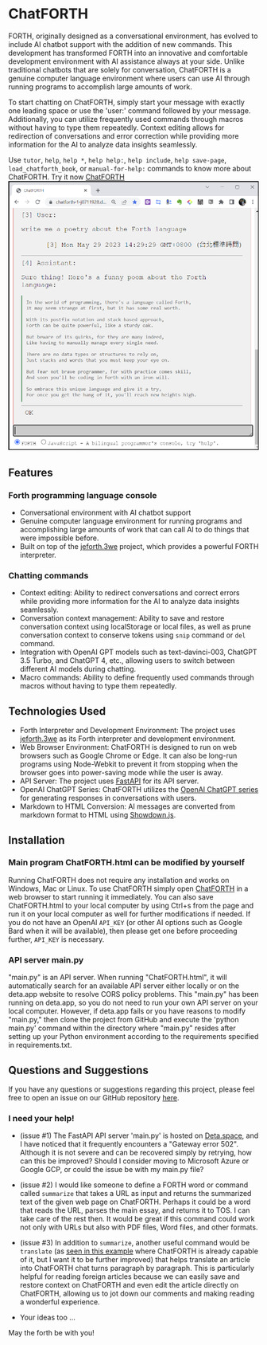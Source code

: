 # ChatFORTH

FORTH, originally designed as a conversational environment, has evolved to include AI chatbot support with the addition of new commands. This development has transformed FORTH into an innovative and comfortable development environment with AI assistance always at your side. Unlike traditional chatbots that are solely for conversation, ChatFORTH is a genuine computer language environment where users can use AI through running programs to accomplish large amounts of work.

To start chatting on ChatFORTH, simply start your message with exactly one leading space or use the 'user:' command followed by your message. Additionally, you can utilize frequently used commands through macros without having to type them repeatedly. Context editing allows for redirection of conversations and error correction while providing more information for the AI to analyze data insights seamlessly.

Use `tutor`, `help`, `help *`, `help help:`, `help include`, `help save-page`, `load_chatforth_book`, or `manual-for-help:` commands to know more about ChatFORTH.
Try it now [ChatFORTH](https://chatforth-1-j0711928.deta.app/ChatFORTH/ChatFORTH.html)
![Poetry of FORTH](doc/README/chatForth-readme-1.png)

## Features

### Forth programming language console
- Conversational environment with AI chatbot support
- Genuine computer language environment for running programs and accomplishing large amounts of work that can call AI to do things that were impossible before.
- Built on top of the [jeforth.3we](https://github.com/hcchengithub/jeforth.3we) project, which provides a powerful FORTH interpreter.

### Chatting commands 
- Context editing: Ability to redirect conversations and correct errors while providing more information for the AI to analyze data insights seamlessly.
- Conversation context management: Ability to save and restore conversation context using localStorage or local files, as well as prune conversation context to conserve tokens using `snip` command or `del` command.
- Integration with OpenAI GPT models such as text-davinci-003, ChatGPT 3.5 Turbo, and ChatGPT 4, etc., allowing users to switch between different AI models during chatting.
- Macro commands: Ability to define frequently used commands through macros without having to type them repeatedly.

## Technologies Used

- Forth Interpreter and Development Environment: The project uses [jeforth.3we](https://github.com/hcchengithub/jeforth.3we) as its Forth interpreter and development environment.
- Web Browser Environment: ChatFORTH is designed to run on web browsers such as Google Chrome or Edge. It can also be long-run programs using Node-Webkit to prevent it from stopping when the browser goes into power-saving mode while the user is away.
- API Server: The project uses [FastAPI](https://fastapi.tiangolo.com) for its API server.
- OpenAI ChatGPT Series: ChatFORTH utilizes the [OpenAI ChatGPT series](https://openai.com) for generating responses in conversations with users.
- Markdown to HTML Conversion: AI messages are converted from markdown format to HTML using [Showdown.js](https://github.com/showdownjs/showdown).

## Installation

### Main program ChatFORTH.html can be modified by yourself

Running ChatFORTH does not require any installation and works on Windows, Mac or Linux. To use ChatFORTH simply open [ChatFORTH](https://chatforth-1-j0711928.deta.app/ChatFORTH/ChatFORTH.html) in a web browser to start running it immediately. You can also save ChatFORTH.html to your local computer by using Ctrl+s from the page and run it on your local computer as well for further modifications if needed. If you do not have an OpenAI `API_KEY` (or other AI options such as Google Bard when it will be available), then please get one before proceeding further, `API_KEY` is necessary. 

### API server main.py 

"main.py" is an API server. When running "ChatFORTH.html", it will automatically search for an available API server either locally or on the deta.app website to resolve CORS policy problems. This "main.py" has been running on deta.app, so you do not need to run your own API server on your local computer. However, if deta.app fails or you have reasons to modify "main.py," then clone the project from GitHub and execute the 'python main.py' command within the directory where "main.py" resides after setting up your Python environment according to the requirements specified in requirements.txt.

## Questions and Suggestions

If you have any questions or suggestions regarding this project, please feel free to open an issue on our GitHub repository [here](https://github.com/hcchengithub/ChatFORTH/issues).

### I need your help!

- (issue #1) The FastAPI API server 'main.py' is hosted on [Deta.space](https://deta.space), and I have noticed that it frequently encounters a "Gateway error 502". Although it is not severe and can be recovered simply by retrying, how can this be improved? Should I consider moving to Microsoft Azure or Google GCP, or could the issue be with my main.py file?

- (issue #2) I would like someone to define a FORTH word or command called `summarize` that takes a URL as input and returns the summarized text of the given web page on ChatFORTH. Perhaps it could be a word that reads the URL, parses the main essay, and returns it to TOS. I can take care of the rest then. It would be great if this command could work not only with URLs but also with PDF files, Word files, and other formats.

- (issue #3) In addition to `summarize`, another useful command would be `translate` (as [seen in this example](doc/README/Applying%20LLMs%20to%20Enterprise%20Data%20-%20Concepts,%20Concerns,%20and%20Hot-Takes.html) where ChatFORTH is already capable of it, but I want it to be further improved) that helps translate an article into ChatFORTH chat turns paragraph by paragraph. This is particularly helpful for reading foreign articles because we can easily save and restore context on ChatFORTH and even edit the article directly on ChatFORTH, allowing us to jot down our comments and making reading a wonderful experience.

- Your ideas too ... 

May the forth be with you!

